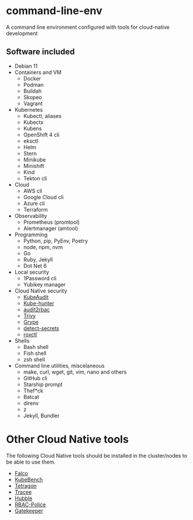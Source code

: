 # command-line-env

A command line environment configured with tools for cloud-native development

## Software included

* Debian 11
* Containers and VM
  * Docker
  * Podman
  * Buildah
  * Skopeo
  * Vagrant
* Kubernetes
  * Kubectl, aliases
  * Kubectx
  * Kubens
  * OpenShift 4 cli
  * eksctl
  * Helm
  * Stern
  * Minikube
  * Minishift
  * Kind
  * Tekton cli
* Cloud
  * AWS cli
  * Google Cloud cli
  * Azure cli
  * Terraform
* Observability
  * Prometheus (promtool)
  * Alertmanager (amtool)
* Programming
  * Python, pip, PyEnv, Poetry
  * node, npm, nvm
  * Go
  * Ruby, Jekyll
  * Dot Net 6
* Local security
  * 1Password cli
  * Yubikey manager
* Cloud Native security
  * [KubeAudit](https://github.com/Shopify/kubeaudit)
  * [Kube-hunter](https://github.com/aquasecurity/kube-hunter)
  * [audit2rbac](https://github.com/liggitt/audit2rbac)
  * [Trivy](https://github.com/aquasecurity/trivy)
  * [Grype](https://github.com/anchore/grype)
  * [detect-secrets](https://github.com/Yelp/detect-secrets)
  * [roxctl](https://docs.openshift.com/acs/3.66/cli/getting-started-cli.html)
* Shells
  * Bash shell
  * Fish shell
  * zsh shell
* Command line utilities, miscelaneous
  * make, curl, wget, git, vim, nano and others
  * GitHub cli
  * Starship prompt
  * Thef*ck
  * Batcat
  * direnv
  * z
  * Jekyll, Bundler

# Other Cloud Native tools

The following Cloud Native tools should be installed in the cluster/nodes to be able to use them.

* [Falco](https://github.com/falcosecurity/falco)
* [KubeBench](https://github.com/aquasecurity/kube-bench)
* [Tetragon](https://github.com/cilium/tetragon)
* [Tracee](https://github.com/aquasecurity/tracee)
* [Hubble](https://github.com/cilium/hubble)
* [RBAC-Police](https://github.com/PaloAltoNetworks/rbac-police)
* [Gatekeeper](https://github.com/open-policy-agent/gatekeeper)
